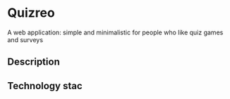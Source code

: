# Quizreo
A web application: simple and minimalistic for people who like quiz games and surveys

## Description


## Technology stac
